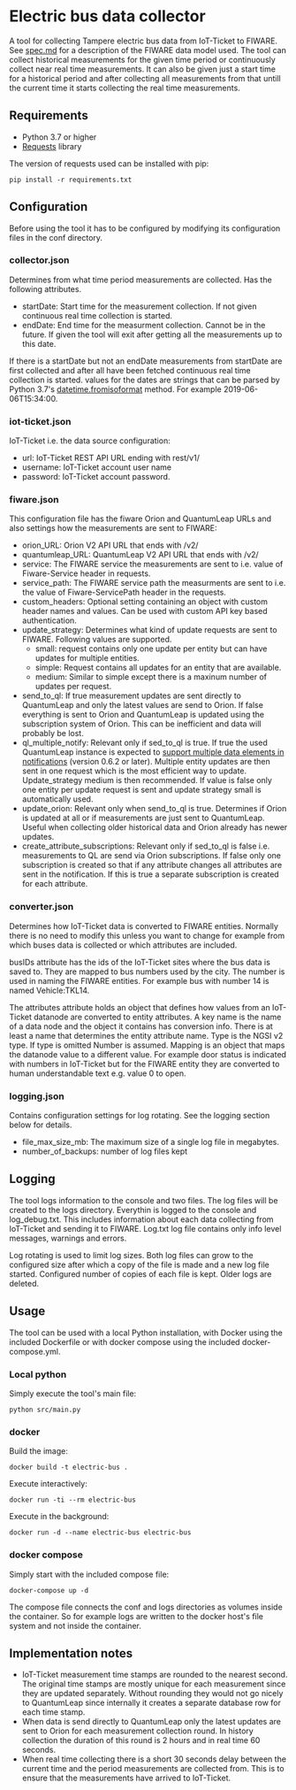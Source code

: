 # Electric bus data collector

A tool for collecting Tampere electric bus data from IoT-Ticket to FIWARE.
See [spec.md](spec.md) for a description of the FIWARE data model used. The tool can collect historical measurements for the given time period or continuously collect near real time measurements.
It can also be given just a start time for a historical period and after collecting all measurements from
that untill the current time it starts collecting the real time measurements.

## Requirements

- Python 3.7 or higher
- [Requests](https://3.python-requests.org/) library

The version of requests used can be installed with pip:

    pip install -r requirements.txt

## Configuration

Before using the tool it has to be configured by modifying its configuration files in the conf directory.

### collector.json

Determines from what time period measurements are collected. Has the following attributes.

- startDate: Start time for the measurement collection. If not given continuous real time collection is started.
- endDate: End time for the measurment collection. Cannot be in the future. If given the tool will exit after getting all the measurements up to this date.

If there is a startDate but not an endDate measurements from startDate are first collected and after all have been fetched continuous real time collection is started. values for the dates are strings that can be parsed by Python 3.7's [datetime.fromisoformat](https://docs.python.org/3/library/datetime.html#datetime.datetime.fromisoformat) method. For example 2019-06-06T15:34:00.

### iot-ticket.json

IoT-Ticket i.e. the data source configuration:

- url: IoT-Ticket REST API URL ending with rest/v1/
- username: IoT-Ticket account user name
- password: IoT-Ticket account password.

### fiware.json

This configuration file has the fiware Orion and QuantumLeap URLs and also settings how the measurements are sent to FIWARE:

- orion_URL: Orion V2 API URL that ends with /v2/
- quantumleap_URL: QuantumLeap V2 API URL that ends with /v2/
- service: The FIWARE service the measurements are sent to i.e. value of Fiware-Service header in requests.
- service_path: The FIWARE service path the measurments are sent to i.e. the value of Fiware-ServicePath header in the requests.
- custom_headers: Optional setting containing an object with custom header names and values. Can be used with custom API key based authentication.
- update_strategy: Determines what kind of update requests are sent to FIWARE. Following values are supported.
    - small: request contains only one update per entity but can have updates for multiple entities.
    - simple: Request contains all updates for an entity that are available.
    - medium: Similar to simple except there is a maxinum number of updates per request.
- send_to_ql: If true measurement updates are sent directly to QuantumLeap and only the latest values are send to Orion. If false everything is sent to Orion and QuantumLeap is updated using the subscription system of Orion. This can be inefficient and data will probably be lost.
- ql_multiple_notify: Relevant only if sed_to_ql is true. If true the used QuantumLeap instance is expected to [support multiple data elements in notifications](https://github.com/smartsdk/ngsi-timeseries-api/pull/191)
(version 0.6.2 or later). Multiple entity updates are then sent in one request which is the most efficient way to update. Update_strategy medium is then recommended. If value is false only one entity per update request is sent and update strategy small is automatically used.
- update_orion: Relevant only when send_to_ql is true. Determines if Orion is updated at all or if measurements are just sent to QuantumLeap. Useful when collecting older historical data and Orion already has newer updates.
- create_attribute_subscriptions: Relevant only if sed_to_ql is false i.e. measurements to QL are send via Orion subscriptions. If false only one subscription is created so that if any attribute changes all attributes are sent in the notification. If this is true a separate subscription is created for each attribute.

### converter.json

Determines how IoT-Ticket data is converted to FIWARE entities. Normally there is no need to modify this unless you want to change for example from which buses data is collected or which attributes are included.

busIDs attribute has the ids of the IoT-Ticket sites where the bus data is saved to. They are mapped to bus numbers used by the city. The number is used in naming the FIWARE entities. For example bus with number 14 is named Vehicle:TKL14.

The attributes attribute holds an object that defines how values from an IoT-Ticket datanode are converted to entity attributes. A key name is the name of a data node and the object it contains has conversion info. There is at least a name that determines the entity attribute name. Type is the NGSI v2 type. If type is omitted Number is assumed. Mapping is an object that maps the datanode value to a different value. For example door status is indicated with numbers in IoT-Ticket but for the FIWARE entity they are converted to human understandable text e.g. value 0 to open.

### logging.json

Contains configuration settings for log rotating. See the logging section below for details.

- file_max_size_mb: The maximum size of a single log file in megabytes.
- number_of_backups: number of log files kept

## Logging

The tool logs information to the console and two files. The log files will be created to the logs directory. Everythin is logged to the console and log_debug.txt. This includes information about each data collecting from IoT-Ticket and sending it to FIWARE. Log.txt log file contains only info level messages, warnings and errors.

Log rotating is used to limit log sizes. Both log files can grow to  the configured size after which  a copy of the file is made and a new log file started. Configured number of copies of each file is kept. Older logs are deleted.

## Usage

The tool can be used with a local Python installation, with Docker using the included Dockerfile or with docker compose using the included docker-compose.yml.

### Local python

Simply execute the tool's main file:

    python src/main.py
    
### docker

Build the image:

    docker build -t electric-bus .
    
Execute interactively:

    docker run -ti --rm electric-bus
    
Execute in the background:

    docker run -d --name electric-bus electric-bus
    
### docker compose

Simply start with the included compose file:

    docker-compose up -d
    
The compose file connects the conf and logs directories as volumes inside the container. So for example logs are written to the docker host's file system and not inside the container.

## Implementation notes

- IoT-Ticket measurement time stamps are rounded to the nearest second. The original time stamps are mostly unique for each measurement since they are updated separately. Without rounding they would not go nicely to QuantumLeap since internally it creates a separate database row for each time stamp.
- When data is send directly to QuantumLeap only the latest updates are sent to Orion for each measurement collection round. In history collection the duration of this round is 2 hours and in real time 60 seconds.
- When real time collecting there is a short 30 seconds delay between the current time and the period measurements are collected from. This is to ensure that the measurements have arrived to IoT-Ticket.